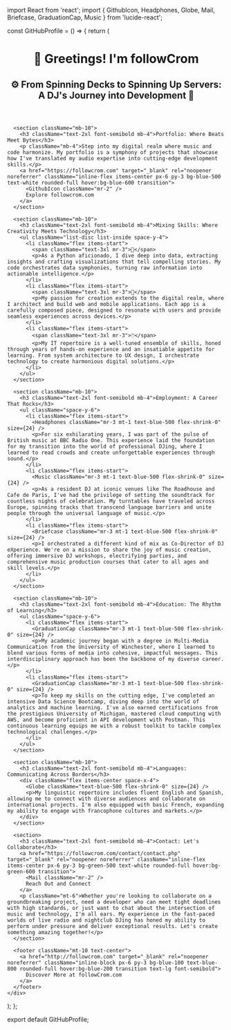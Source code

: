 import React from 'react';
import { GithubIcon, Headphones, Globe, Mail, Briefcase, GraduationCap, Music } from 'lucide-react';

const GitHubProfile = () => {
  return (
    <div className="max-w-4xl mx-auto p-8 bg-gray-100 rounded-lg shadow-lg">
      <header className="text-center mb-10">
        <h1 className="text-4xl font-bold mb-3">👋 Greetings! I'm followCrom</h1>
        <h2 className="text-2xl font-semibold text-blue-600">⚙️ From Spinning Decks to Spinning Up Servers: A DJ's Journey into Development 🤹</h2>
      </header>

      <section className="mb-10">
        <h3 className="text-2xl font-semibold mb-4">Portfolio: Where Beats Meet Bytes</h3>
        <p className="mb-4">Step into my digital realm where music and code harmonize. My portfolio is a symphony of projects that showcase how I've translated my audio expertise into cutting-edge development skills.</p>
        <a href="https://followcrom.com" target="_blank" rel="noopener noreferrer" className="inline-flex items-center px-6 py-3 bg-blue-500 text-white rounded-full hover:bg-blue-600 transition">
          <GithubIcon className="mr-2" />
          Explore followcrom.com
        </a>
      </section>

      <section className="mb-10">
        <h3 className="text-2xl font-semibold mb-4">Mixing Skills: Where Creativity Meets Technology</h3>
        <ul className="list-disc list-inside space-y-4">
          <li className="flex items-start">
            <span className="text-3xl mr-3">🐍</span>
            <p>As a Python aficionado, I dive deep into data, extracting insights and crafting visualizations that tell compelling stories. My code orchestrates data symphonies, turning raw information into actionable intelligence.</p>
          </li>
          <li className="flex items-start">
            <span className="text-3xl mr-3">📲</span>
            <p>My passion for creation extends to the digital realm, where I architect and build web and mobile applications. Each app is a carefully composed piece, designed to resonate with users and provide seamless experiences across devices.</p>
          </li>
          <li className="flex items-start">
            <span className="text-3xl mr-3">🖱️</span>
            <p>My IT repertoire is a well-tuned ensemble of skills, honed through years of hands-on experience and an insatiable appetite for learning. From system architecture to UX design, I orchestrate technology to create harmonious digital solutions.</p>
          </li>
        </ul>
      </section>

      <section className="mb-10">
        <h3 className="text-2xl font-semibold mb-4">Employment: A Career That Rocks</h3>
        <ul className="space-y-6">
          <li className="flex items-start">
            <Headphones className="mr-3 mt-1 text-blue-500 flex-shrink-0" size={24} />
            <p>For six exhilarating years, I was part of the pulse of British music at BBC Radio One. This experience laid the foundation for my transition into the world of professional DJing, where I learned to read crowds and create unforgettable experiences through sound.</p>
          </li>
          <li className="flex items-start">
            <Music className="mr-3 mt-1 text-blue-500 flex-shrink-0" size={24} />
            <p>As a resident DJ at iconic venues like The Roadhouse and Cafe de Paris, I've had the privilege of setting the soundtrack for countless nights of celebration. My turntables have traveled across Europe, spinning tracks that transcend language barriers and unite people through the universal language of music.</p>
          </li>
          <li className="flex items-start">
            <Briefcase className="mr-3 mt-1 text-blue-500 flex-shrink-0" size={24} />
            <p>I orchestrated a different kind of mix as Co-Director of DJ eXperience. We're on a mission to share the joy of music creation, offering immersive DJ workshops, electrifying parties, and comprehensive music production courses that cater to all ages and skill levels.</p>
          </li>
        </ul>
      </section>

      <section className="mb-10">
        <h3 className="text-2xl font-semibold mb-4">Education: The Rhythm of Learning</h3>
        <ul className="space-y-6">
          <li className="flex items-start">
            <GraduationCap className="mr-3 mt-1 text-blue-500 flex-shrink-0" size={24} />
            <p>My academic journey began with a degree in Multi-Media Communication from the University of Winchester, where I learned to blend various forms of media into cohesive, impactful messages. This interdisciplinary approach has been the backbone of my diverse career.</p>
          </li>
          <li className="flex items-start">
            <GraduationCap className="mr-3 mt-1 text-blue-500 flex-shrink-0" size={24} />
            <p>To keep my skills on the cutting edge, I've completed an intensive Data Science Bootcamp, diving deep into the world of analytics and machine learning. I've also earned certifications from the prestigious University of Michigan, mastered cloud computing with AWS, and become proficient in API development with Postman. This continuous learning equips me with a robust toolkit to tackle complex technological challenges.</p>
          </li>
        </ul>
      </section>

      <section className="mb-10">
        <h3 className="text-2xl font-semibold mb-4">Languages: Communicating Across Borders</h3>
        <div className="flex items-center space-x-4">
          <Globe className="text-blue-500 flex-shrink-0" size={24} />
          <p>My linguistic repertoire includes fluent English and Spanish, allowing me to connect with diverse audiences and collaborate on international projects. I'm also equipped with basic French, expanding my ability to engage with francophone cultures and markets.</p>
        </div>
      </section>

      <section>
        <h3 className="text-2xl font-semibold mb-4">Contact: Let's Collaborate</h3>
        <a href="https://followcrom.com/contact/contact.php" target="_blank" rel="noopener noreferrer" className="inline-flex items-center px-6 py-3 bg-green-500 text-white rounded-full hover:bg-green-600 transition">
          <Mail className="mr-2" />
          Reach Out and Connect
        </a>
        <p className="mt-6">Whether you're looking to collaborate on a groundbreaking project, need a developer who can meet tight deadlines with high standards, or just want to chat about the intersection of music and technology, I'm all ears. My experience in the fast-paced worlds of live radio and nightclub DJing has honed my ability to perform under pressure and deliver exceptional results. Let's create something amazing together!</p>
      </section>

      <footer className="mt-10 text-center">
        <a href="http://followcrom.com" target="_blank" rel="noopener noreferrer" className="inline-block px-6 py-3 bg-blue-100 text-blue-800 rounded-full hover:bg-blue-200 transition text-lg font-semibold">
          Discover More at followCrom.com
        </a>
      </footer>
    </div>
  );
};

export default GitHubProfile;